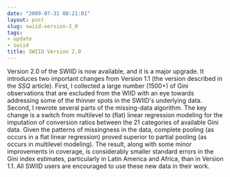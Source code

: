 ```yaml
---
date: "2009-07-31 08:21:01"
layout: post
slug: swiid-version-2_0
tags:
- update
- swiid
title: SWIID Version 2.0
---
```


Version 2.0 of the SWIID is now available, and it is a major upgrade. It introduces two important changes from Version 1.1 (the version described in the *SSQ* article). First, I collected a large number (1500+) of Gini observations that are excluded from the WIID with an eye towards addressing some of the thinner spots in the SWIID's underlying data. Second, I rewrote several parts of the missing-data algorithm. The key change is a switch from multilevel to (flat) linear regression modeling for the imputation of conversion ratios between the 21 categories of available Gini data. Given the patterns of missingness in the data, complete pooling (as occurs in a flat linear regression) proved superior to partial pooling (as occurs in multilevel modeling). The result, along with some minor improvements in coverage, is considerably smaller standard errors in the Gini index estimates, particularly in Latin America and Africa, than in Version 1.1. All SWIID users are encouraged to use these new data in their work.
